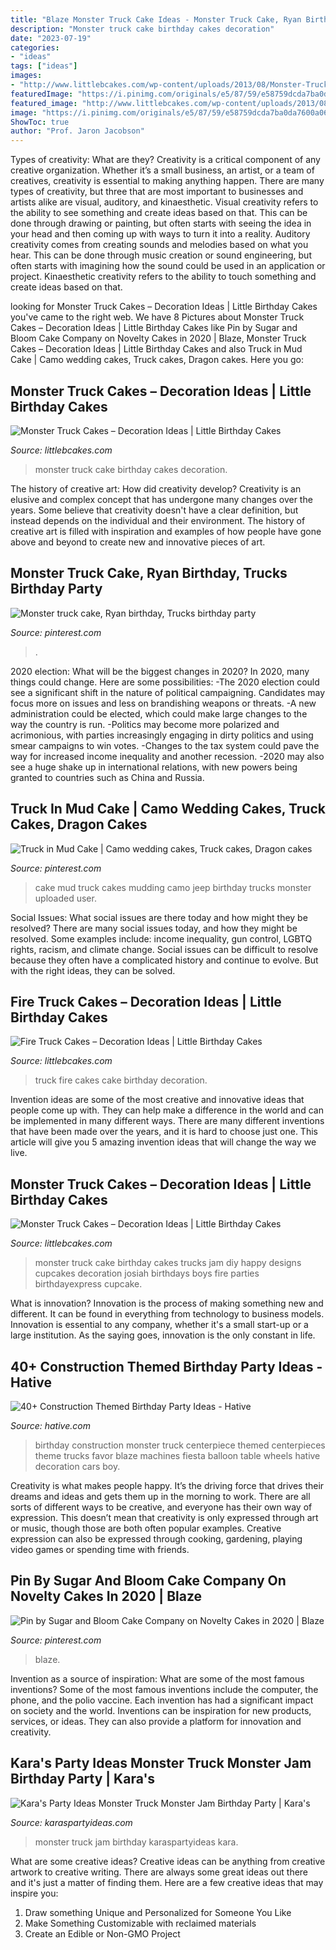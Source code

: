```yaml
---
title: "Blaze Monster Truck Cake Ideas - Monster Truck Cake, Ryan Birthday, Trucks Birthday Party"
description: "Monster truck cake birthday cakes decoration"
date: "2023-07-19"
categories:
- "ideas"
tags: ["ideas"]
images:
- "http://www.littlebcakes.com/wp-content/uploads/2013/08/Monster-Trucks-Cakes.jpg"
featuredImage: "https://i.pinimg.com/originals/e5/87/59/e58759dcda7ba0da7600a06db2d6d407.jpg"
featured_image: "http://www.littlebcakes.com/wp-content/uploads/2013/08/Monster-Truck-Birthday-Cake.jpg"
image: "https://i.pinimg.com/originals/e5/87/59/e58759dcda7ba0da7600a06db2d6d407.jpg"
ShowToc: true
author: "Prof. Jaron Jacobson"
---
```



Types of creativity: What are they?
Creativity is a critical component of any creative organization. Whether it’s a small business, an artist, or a team of creatives, creativity is essential to making anything happen. There are many types of creativity, but three that are most important to businesses and artists alike are visual, auditory, and kinaesthetic. 
Visual creativity refers to the ability to see something and create ideas based on that. This can be done through drawing or painting, but often starts with seeing the idea in your head and then coming up with ways to turn it into a reality. Auditory creativity comes from creating sounds and melodies based on what you hear. This can be done through music creation or sound engineering, but often starts with imagining how the sound could be used in an application or project. Kinaesthetic creativity refers to the ability to touch something and create ideas based on that.

	

		
looking for Monster Truck Cakes – Decoration Ideas | Little Birthday Cakes you've came to the right web. We have 8 Pictures about Monster Truck Cakes – Decoration Ideas | Little Birthday Cakes like Pin by Sugar and Bloom Cake Company on Novelty Cakes in 2020 | Blaze, Monster Truck Cakes – Decoration Ideas | Little Birthday Cakes and also Truck in Mud Cake | Camo wedding cakes, Truck cakes, Dragon cakes. Here you go:
		
    
## Monster Truck Cakes – Decoration Ideas | Little Birthday Cakes

<img loading=lazy src="http://www.littlebcakes.com/wp-content/uploads/2013/08/Monster-Truck-Birthday-Cake.jpg" onerror="this.onerror=null;this.src='https://tse4.mm.bing.net/th?id=OIP.1uCWKXgFz0vIzdrdEDnvMAHaE8&amp;pid=15.1';" alt="Monster Truck Cakes – Decoration Ideas | Little Birthday Cakes">

_Source: littlebcakes.com_

>monster truck cake birthday cakes decoration. 

	

The history of creative art: How did creativity develop?
Creativity is an elusive and complex concept that has undergone many changes over the years. Some believe that creativity doesn't have a clear definition, but instead depends on the individual and their environment. The history of creative art is filled with inspiration and examples of how people have gone above and beyond to create new and innovative pieces of art.

    
## Monster Truck Cake, Ryan Birthday, Trucks Birthday Party

<img loading=lazy src="https://i.pinimg.com/originals/e5/87/59/e58759dcda7ba0da7600a06db2d6d407.jpg" onerror="this.onerror=null;this.src='https://tse4.mm.bing.net/th?id=OIP.c3p-aKxDy7Zl662l1BYzEgHaJ4&amp;pid=15.1';" alt="Monster truck cake, Ryan birthday, Trucks birthday party">

_Source: pinterest.com_

>. 

	

2020 election: What will be the biggest changes in 2020?
In 2020, many things could change. Here are some possibilities:
-The 2020 election could see a significant shift in the nature of political campaigning. Candidates may focus more on issues and less on brandishing weapons or threats. 
-A new administration could be elected, which could make large changes to the way the country is run. 
-Politics may become more polarized and acrimonious, with parties increasingly engaging in dirty politics and using smear campaigns to win votes. 
-Changes to the tax system could pave the way for increased income inequality and another recession. 
-2020 may also see a huge shake up in international relations, with new powers being granted to countries such as China and Russia.

    
## Truck In Mud Cake | Camo Wedding Cakes, Truck Cakes, Dragon Cakes

<img loading=lazy src="https://i.pinimg.com/originals/f4/89/95/f489955381e26566253128c604f450f3.jpg" onerror="this.onerror=null;this.src='https://tse4.mm.bing.net/th?id=OIP.qSTkqMC2H6mBjX0DJlgGWgHaJ4&amp;pid=15.1';" alt="Truck in Mud Cake | Camo wedding cakes, Truck cakes, Dragon cakes">

_Source: pinterest.com_

>cake mud truck cakes mudding camo jeep birthday trucks monster uploaded user. 

	

Social Issues: What social issues are there today and how might they be resolved?
There are many social issues today, and how they might be resolved. Some examples include: income inequality, gun control, LGBTQ rights, racism, and climate change. Social issues can be difficult to resolve because they often have a complicated history and continue to evolve. But with the right ideas, they can be solved.

    
## Fire Truck Cakes – Decoration Ideas | Little Birthday Cakes

<img loading=lazy src="http://www.littlebcakes.com/wp-content/uploads/2013/08/Fire-Truck-Cakes-Images.jpg" onerror="this.onerror=null;this.src='https://tse3.mm.bing.net/th?id=OIP.ee6y8tRQugjL4QXur1T-EQHaE6&amp;pid=15.1';" alt="Fire Truck Cakes – Decoration Ideas | Little Birthday Cakes">

_Source: littlebcakes.com_

>truck fire cakes cake birthday decoration. 

	

Invention ideas are some of the most creative and innovative ideas that people come up with. They can help make a difference in the world and can be implemented in many different ways. There are many different inventions that have been made over the years, and it is hard to choose just one. This article will give you 5 amazing invention ideas that will change the way we live.

    
## Monster Truck Cakes – Decoration Ideas | Little Birthday Cakes

<img loading=lazy src="http://www.littlebcakes.com/wp-content/uploads/2013/08/Monster-Trucks-Cakes.jpg" onerror="this.onerror=null;this.src='https://tse1.mm.bing.net/th?id=OIP.n2wqcJGuHyciJhVVOowa_QHaFj&amp;pid=15.1';" alt="Monster Truck Cakes – Decoration Ideas | Little Birthday Cakes">

_Source: littlebcakes.com_

>monster truck cake birthday cakes trucks jam diy happy designs cupcakes decoration josiah birthdays boys fire parties birthdayexpress cupcake. 

	

What is innovation?
Innovation is the process of making something new and different. It can be found in everything from technology to business models. Innovation is essential to any company, whether it's a small start-up or a large institution. As the saying goes, innovation is the only constant in life.

    
## 40+ Construction Themed Birthday Party Ideas - Hative

<img loading=lazy src="http://hative.com/wp-content/uploads/2015/06/construction-birthday-party/14-construction-themed-birthday-party.jpg" onerror="this.onerror=null;this.src='https://tse3.mm.bing.net/th?id=OIP.LcTC_YhSYbqop-hN0NDcOQHaLK&amp;pid=15.1';" alt="40+ Construction Themed Birthday Party Ideas - Hative">

_Source: hative.com_

>birthday construction monster truck centerpiece themed centerpieces theme trucks favor blaze machines fiesta balloon table wheels hative decoration cars boy. 

	

Creativity is what makes people happy. It’s the driving force that drives their dreams and ideas and gets them up in the morning to work. There are all sorts of different ways to be creative, and everyone has their own way of expression. This doesn’t mean that creativity is only expressed through art or music, though those are both often popular examples. Creative expression can also be expressed through cooking, gardening, playing video games or spending time with friends.

    
## Pin By Sugar And Bloom Cake Company On Novelty Cakes In 2020 | Blaze

<img loading=lazy src="https://i.pinimg.com/originals/06/09/f2/0609f20f4bff414f80aa87158a3e3a17.jpg" onerror="this.onerror=null;this.src='https://tse1.mm.bing.net/th?id=OIP.xtQ7dpezEKDxoO2o_ZyD9AHaLH&amp;pid=15.1';" alt="Pin by Sugar and Bloom Cake Company on Novelty Cakes in 2020 | Blaze">

_Source: pinterest.com_

>blaze. 

	

Invention as a source of inspiration: What are some of the most famous inventions?
Some of the most famous inventions include the computer, the phone, and the polio vaccine. Each invention has had a significant impact on society and the world. Inventions can be inspiration for new products, services, or ideas. They can also provide a platform for innovation and creativity.

    
## Kara&#039;s Party Ideas Monster Truck Monster Jam Birthday Party | Kara&#039;s

<img loading=lazy src="https://karaspartyideas.com/wp-content/uploads/2017/11/Monster-Truck-Monster-Jam-Birthday-Party-via-Karas-Party-Ideas-KarasPartyIdeas.com11.jpg" onerror="this.onerror=null;this.src='https://tse4.mm.bing.net/th?id=OIP.zGBvp3Gd_G9oCAJrjl4d0gHaJ3&amp;pid=15.1';" alt="Kara&#039;s Party Ideas Monster Truck Monster Jam Birthday Party | Kara&#039;s">

_Source: karaspartyideas.com_

>monster truck jam birthday karaspartyideas kara. 

	

What are some creative ideas?
Creative ideas can be anything from creative artwork to creative writing. There are always some great ideas out there and it's just a matter of finding them. Here are a few creative ideas that may inspire you:
1. Draw something Unique and Personalized for Someone You Like
2. Make Something Customizable with reclaimed materials
3. Create an Edible or Non-GMO Project

